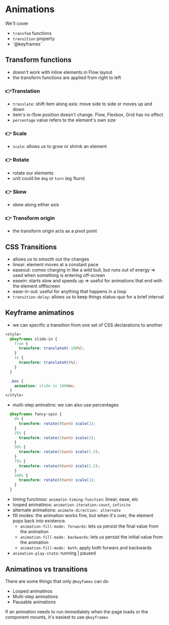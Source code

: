 # Animations 

We'll cover
- `transfom` functions
- `transition` property
- `@keyframes``

## Transform functions
- doesn't work with inline elements in Flow layout
- the transform functions are applied from right to left

### 👉Translation
- `translate`: shift item along axis: move side to side or moves up and down
- item's in-flow position doesn't change. Flow, Flexbox, Grid has no effect
- `percentage` value refers to the element's own size

### 👉 Scale
- `scale`: allows us to grow or shrink an element

### 👉 Rotate
- rotate our elements
- unit could be `deg` or `turn` (eg 1turn)

### 👉 Skew
- skew along either axis

### 👉 Transform origin
- the transform origin acts as a pivot point

## CSS Transitions
- allows us to smooth out the changes 
- linear: element moves at a constant pace
- easeout: comes charging in like a wild bull, but runs out of energy => used when something is entering off-screen
- easein: starts slow and speeds up => useful for animations that end with the element offfscreen
- ease-in-out: useful for anything that happens in a loop
- `transition-delay`: allows us to keep things status-quo for a brief interval

## Keyframe animatinos
- we can specific a transition from one set of CSS declarations to another

```css
<style>
  @keyframes slide-in {
    from {
      transform: translateX(-100%);
    }
    to {
      transform: translateX(0%);
    }
  }

  .box {
    animation: slide-in 1000ms;
  }
</style>
```

- multi-step animatins: we can also use percentages

```css
  @keyframes fancy-spin {
    0% {
      transform: rotate(0turn) scale(1);
    }
    25% {
      transform: rotate(1turn) scale(1);
    }
    50% {
      transform: rotate(1turn) scale(1.5);
    }
    75% {
      transform: rotate(0turn) scale(1.5);
    }
    100% {
      transform: rotate(0turn) scale(1);
    }
  }
```

- timing functinos: `animatin-timing-function`: linear, ease, etc
- looped animatinos: `animation-iteration-count`, `infinite`
- alternate animations: `animate-direction: alternate`
- fill modes: the animation works fine, but when it's over, the element pops back into existence.
    - `animation-fill-mode: forwards`: lets us persist the final value from the animation
    - `animation-fill-mode: backwards`: lets us persist the initial value from the animation
    - `animation-fill-mode: both`: apply both forwars and backwards
- `animation-play-state`: running | paused

## Animatinos vs transitions
There are some things that only `@keyfames` can do
- Looped animatinos
- Multi-step animations
- Pausable animations

If an animation needs to run immediately when the page loads or the component mounts, it's easiest to use `@keyframes`